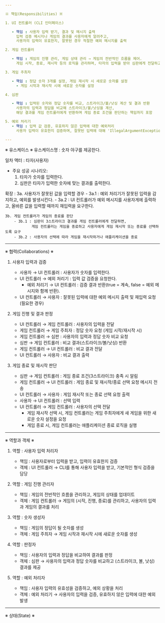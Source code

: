 ```yaml
---

※ 책임(Responsibilities) ※

1. UI 컨트롤러 (CLI 인터페이스)

   - 책임 : 사용자 입력 받기, 결과 및 메시지 출력
     입력 검증 메시지나 게임의 결과를 사용자에게 알려주고,
     사용자의 입력이 유효한지, 잘못된 경우 적절한 예외 메시지를 출력

2. 게임 컨트롤러

   - 책임 : 게임의 진행 관리, 게임 상태 관리 → 게임의 전반적인 흐름을 제어.
     게임 시작, 종료, 재시작 등의 로직을 관리하며, 타자의 입력을 받아 심판에게 전달하고, 심판의 판정 결과에 따라 게임의 상태를 업데이트

3. 게임 주최자

   - 책임 : 정답 숫자 3개를 설정, 게임 재시작 시 새로운 숫자를 설정
     - 게임 시작과 재시작 시에 새로운 숫자를 설정

4. 심판

   - 책임 : 입력된 숫자와 정답 숫자를 비교, 스트라이크/볼/낫싱 계산 및 결과 반환
     사용자의 입력과 정답을 비교해 스트라이크/볼/낫싱을 계산,
     해당 결과를 게임 컨트롤러에게 반환하며 게임 종료 조건을 판단하는 책임까지 포함

5. 예외 처리기
   - 책임 : 입력 값 검증, 유효하지 않은 입력에 대한 예외처리
     사용자 입력이 유효한지 검증하며, 잘못된 입력에 대해 'IllegalArgumentException'을 발생

---
```


※ 유스케이스 ※
유스케이스명 : 숫자 야구를 제공한다.

일차 액터 : 타자(사용자)

- 주요 성공 시나리오:
  1. 타자가 숫자를 입력한다.
  2. 심판은 타자가 입력한 숫자에 맞는 결과를 출력한다.

확장 :
3a. 사용자가 잘못된 값을 입력할 경우 - 3a.1 : 예외 처리기가 잘못된 입력을 감지하고, 예외를 발생시킨다. - 3a.2 : UI 컨트롤러가 예외 메시지를 사용자게에 출력하고,
올바른 값을 입력할 때까지 재입력을 요구한다.

    3b. 게임 컨트롤러가 게임의 종료를 판단
        - 3b.1 : 심판이 3스트라이크 결과를 게임 컨트롤러에게 전달하면,
                게임 컨트롤러는 게임을 종료하고 사용자에게 게임 재시작 또는 종료를 선택하도록 요구
        - 3b.2 : 사용자의 선택에 따라 게임을 재시작하거나 애플리케이션을 종료

---

※ 협력(Collaborations) ※

1. 사용자 입력과 검증
   - 사용자 → UI 컨트롤러 : 사용자가 숫자를 입력한다.
   - UI 컨트롤러 → 예외 처리기 : 입력 값 검증을 요청한다.
     - 예외 처리기 → UI 컨트롤러 : 검증 결과 반환(true = 계속, false = 예외 메시지와 함께 반환).
   - UI 컨트롤러 → 사용자 : 잘못된 입력에 대한 예외 메시지 출력 및 재입력 요청 (필요한 경우)

2. 게임 진행 및 결과 판정
   - UI 컨트롤러 → 게임 컨트롤러 : 사용자의 입력을 전달
   - 게임 컨트롤러 → 게임 주최자 : 정답 숫자 요청 (게임 시작/재시작 시)
   - 게임 컨트롤러 → 심판 : 사용자의 입력과 정답 숫자 비교 요청
   - 심판 → 게임 컨트롤러 : 비교 결과(스트라이크/볼/낫싱) 반환
   - 게임 컨트롤러 → UI 컨트롤러 : 비교 결과 전달
   - UI 컨트롤러 → 사용자 : 비교 결과 출력

3. 게임 종료 및 재시작 판단
   - 심판 → 게임 컨트롤러 : 게임 종료 조건(3스트라이크) 충족 시 알림
   - 게임 컨트롤러 → UI 컨트롤러 : 게임 종료 및 재시작/종료 선택 요청 메시지 전송
   - UI 컨트롤러 → 사용자 : 게임 재시작 또는 종료 선택 요청 출력
   - 사용자 → UI 컨트롤러 : 선택 입력
   - UI 컨트롤러 → 게임 컨트롤러 : 사용자의 선택 전달
     - 게임 재시작 선택 시, 게임 컨트롤러는 게임 주최자에게 새 게임을 위한 새로운 숫자 설정을 요청
     - 게임 종료 시, 게임 컨트롤러는 애플리케이션 종료 로직을 실행

---

※ 역할과 객체 ※

1. 역할 : 사용자 입력 처리자

   - 책임 : 사용자로부터 입력을 받고, 입력이 유효한지 검증
   - 객체 : UI 컨트롤러 → CLI를 통해 사용자 입력을 받고, 기본적인 형식 검증을 담당

2. 역할 : 게임 진행 관리자

   - 책임 : 게임의 전반적인 흐름을 관리하고, 게임의 상태를 업데이트
   - 객체 : 게임 컨트롤러 → 게임의 (시작, 진행, 종료)를 관리하고,
     사용자의 입력과 게임의 결과를 처리

3. 역할 : 숫자 생성자

   - 책임 : 게임의 정답이 될 숫자를 생성
   - 객체 : 게임 주최자 → 게임 시작과 재시작 시에 새로운 숫자를 생성

4. 역할 : 판정자
   - 책임 : 사용자의 입력과 정답을 비교하여 결과를 판정
   - 객체 : 심판 → 사용자의 입력과 정답 숫자를 비교하고 (스트라이크, 볼, 낫싱) 결과를 제공

5. 역할 : 예외 처리자
    - 책임 : 사용자 입력의 유효성을 검증하고, 예외 상황을 처리
    - 객체 : 예외 처리기 → 사용자의 입력을 검증, 유효하지 않은 입력에 대한 예외 발생
---

※ 상태(State) ※
